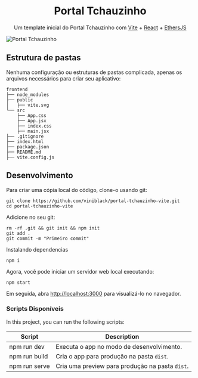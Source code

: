 <h1 align="center">
  Portal Tchauzinho
</h1>

<p align="center">
    Um template inicial do Portal Tchauzinho com <a href="https://vitejs.dev">Vite</a> + <a href="https://reactjs.org">React</a> + <a href="https://docs.ethers.org/v5/">EthersJS</a>
</p>

![Portal Tchauzinho](https://i.imgur.com/ociZqkC.png)

## Estrutura de pastas

Nenhuma configuração ou estruturas de pastas complicada, apenas os arquivos necessários para criar seu aplicativo:

```
frontend
├── node_modules
├── public
│   ├── vite.svg
└── src
    ├── App.css
    ├── App.jsx
    ├── index.css
    ├── main.jsx
├── .gitignore
├── index.html
├── package.json
├── README.md
├── vite.config.js
```

## Desenvolvimento

Para criar uma cópia local do código, clone-o usando git:

```
git clone https://github.com/viniblack/portal-tchauzinho-vite.git
cd portal-tchauzinho-vite
```

Adicione no seu git:

```
rm -rf .git && git init && npm init
git add .
git commit -m "Primeiro commit"
```

Instalando dependencias

```
npm i
```

Agora, você pode iniciar um servidor web local executando:

```
npm start
```

Em seguida, abra <http://localhost:3000> para visualizá-lo no navegador.

### Scripts Disponíveis

In this project, you can run the following scripts:

| Script        | Description                                         |
| ------------- | --------------------------------------------------- |
| npm run dev   | Executa o app no modo de desenvolvimento.           |
| npm run build | Cria o app para produção na pasta `dist`.           |
| npm run serve | Cria uma preview para produção na pasta `dist`.     |
